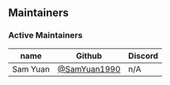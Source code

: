 ## Maintainers

### Active Maintainers
| name              | Github    | Discord        |
|-------------------|-----------|----------------|
| Sam Yuan       | [@SamYuan1990](https://github.com/SamYuan1990) | n/A |